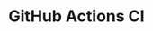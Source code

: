 # GitHub Actions CI































































































































































































































































































































































































































































































































































































































































































































































































































































































































































































































































































































































































































































































































































































































































































































































































































































































































































































































































































































































































































































































































































































































































































































































































